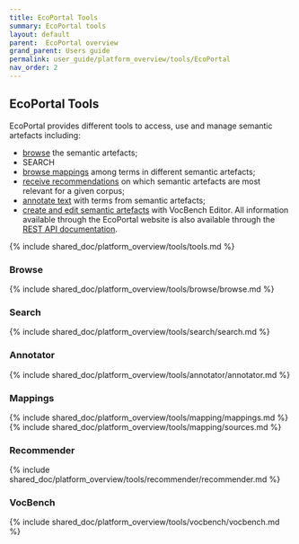 ```yaml
---
title: EcoPortal Tools
summary: EcoPortal tools
layout: default
parent:  EcoPortal overview
grand_parent: Users guide
permalink: user_guide/platform_overview/tools/EcoPortal
nav_order: 2
---
```


## EcoPortal Tools
EcoPortal provides different tools to access, use and manage semantic artefacts including:
- [browse]() the semantic artefacts;
- SEARCH
- [browse mappings]() among terms in different semantic artefacts;
- [receive recommendations]() on which semantic artefacts are most relevant for a given corpus;
- [annotate text]() with terms from semantic artefacts;
- [create and edit semantic artefacts]() with VocBench Editor.
All information available through the EcoPortal website is also available through the [REST API documentation]().


{% include shared_doc/platform_overview/tools/tools.md  %}

### Browse
{% include shared_doc/platform_overview/tools/browse/browse.md  %}

### Search
{% include shared_doc/platform_overview/tools/search/search.md  %}

### Annotator
{% include shared_doc/platform_overview/tools/annotator/annotator.md  %}

### Mappings
{% include shared_doc/platform_overview/tools/mapping/mappings.md  %}
{% include shared_doc/platform_overview/tools/mapping/sources.md  %}

### Recommender
{% include shared_doc/platform_overview/tools/recommender/recommender.md  %}

### VocBench
{% include shared_doc/platform_overview/tools/vocbench/vocbench.md  %}


